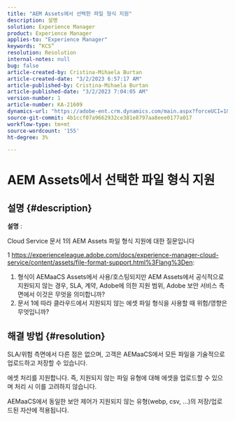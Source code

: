 ```yaml
---
title: "AEM Assets에서 선택한 파일 형식 지원"
description: 설명
solution: Experience Manager
product: Experience Manager
applies-to: "Experience Manager"
keywords: “KCS”
resolution: Resolution
internal-notes: null
bug: false
article-created-by: Cristina-Mihaela Burtan
article-created-date: "3/2/2023 6:57:17 AM"
article-published-by: Cristina-Mihaela Burtan
article-published-date: "3/2/2023 7:04:05 AM"
version-number: 1
article-number: KA-21609
dynamics-url: "https://adobe-ent.crm.dynamics.com/main.aspx?forceUCI=1&pagetype=entityrecord&etn=knowledgearticle&id=c6f5c371-c7b8-ed11-83fe-6045bd006793"
source-git-commit: 4b1ccf07a9662932ce381e8797aa8eee0177a017
workflow-type: tm+mt
source-wordcount: '155'
ht-degree: 3%

---
```


# AEM Assets에서 선택한 파일 형식 지원

## 설명 {#description}


<b>설명</b> : 

Cloud Service 문서 1의 AEM Assets 파일 형식 지원에 대한 질문입니다

1 https://experienceleague.adobe.com/docs/experience-manager-cloud-service/content/assets/file-format-support.html%3Flang%3Den:

1) 형식이 AEMaaCS Assets에서 사용/호스팅되지만 AEM Assets에서 공식적으로 지원되지 않는 경우, SLA, 계약, Adobe에 의한 지원 범위, Adobe 보안 서비스 측면에서 이것은 무엇을 의미합니까?
2) 문서 1에 따라 클라우드에서 지원되지 않는 에셋 파일 형식을 사용할 때 위험/영향은 무엇입니까?


## 해결 방법 {#resolution}


SLA/위험 측면에서 다른 점은 없으며, 고객은 AEMaaCS에서 모든 파일을 기술적으로 업로드하고 저장할 수 있습니다.

에셋 처리를 지원합니다. 즉, 지원되지 않는 파일 유형에 대해 에셋을 업로드할 수 있으며 처리 시 이를 고려하지 않습니다.

AEMaaCS에서 동일한 보안 제어가 지원되지 않는 유형(webp, csv, ...)의 저장/업로드된 자산에 적용됩니다.
